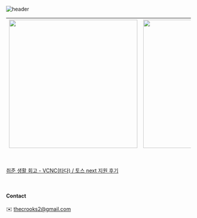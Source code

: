 <div align="leading">
  
![header](https://capsule-render.vercel.app/api?type=Soft&text=I've%20fallen%20down,%20but%20I'll%20rise%20above%20this%20doubt&fontColor=ffffff&color=0:555555,100:222222&height=70&section=header&animation=fadeIn&fontSize=15&fontAlignY=50)

| [<img src="https://github.com/user-attachments/assets/9e22d5df-981b-4839-9351-dc61828cec85" width=350>](https://apps.apple.com/us/app/%EC%9A%B8%EB%8B%A4-%EC%9A%B0%EB%A6%AC%EB%93%A4%EC%9D%98-%EC%9D%BC%EA%B8%B0-%EB%8B%A4%EC%9D%B4%EC%96%B4%EB%A6%AC/id6738892165) | [<img src="https://github.com/user-attachments/assets/e7548ad1-c483-4bdf-8ad9-96e1a907d257" width=350>](https://zest-waterfall-98b.notion.site/da81436c73ba4e33956e915951f096fc?v=de402865bef24655a39565ea80890672&pvs=4) | [<img src="http://mazassumnida.wtf/api/generate_badge?boj=dertflag">](https://solved.ac/dertflag) |
|-|-|-|

</div>

<br>

[취준 생활 회고 - VCNC(타다) / 토스 next 지원 후기](https://lurks02.github.io/etc/2025-09-29-Job-Hunting/)

<br>

#### Contact
✉️ thecrooks2@gmail.com
